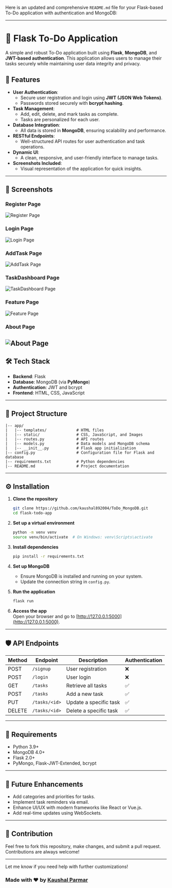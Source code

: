 Here is an updated and comprehensive `README.md` file for your Flask-based To-Do application with authentication and MongoDB:

---

# 📝 Flask To-Do Application  

A simple and robust To-Do application built using **Flask**, **MongoDB**, and **JWT-based authentication**. This application allows users to manage their tasks securely while maintaining user data integrity and privacy.

## 🚀 Features  

- **User Authentication**:  
  - Secure user registration and login using **JWT (JSON Web Tokens)**.  
  - Passwords stored securely with **bcrypt hashing**.  
- **Task Management**:  
  - Add, edit, delete, and mark tasks as complete.  
  - Tasks are personalized for each user.  
- **Database Integration**:  
  - All data is stored in **MongoDB**, ensuring scalability and performance.  
- **RESTful Endpoints**:  
  - Well-structured API routes for user authentication and task operations.  
- **Dynamic UI**:  
  - A clean, responsive, and user-friendly interface to manage tasks.  
- **Screenshots Included**:  
  - Visual representation of the application for quick insights.

---

## 📸 Screenshots  

### Register Page  
![Register Page](https://github.com/kaushal892004/ToDo_MongoDB/blob/main/Images/registerpage.png) 

### Login Page  
![Login Page](https://github.com/kaushal892004/ToDo_MongoDB/blob/main/Images/loginpage.png) 

### AddTask Page  
![AddTask Page](https://github.com/kaushal892004/ToDo_MongoDB/blob/main/Images/addtask.png) 

### TaskDashboard Page  
![TaskDashboard Page](https://github.com/kaushal892004/ToDo_MongoDB/blob/main/Images/taskdashboard.png) 

### Feature Page  
![Feature Page](https://github.com/kaushal892004/ToDo_MongoDB/blob/main/Images/featurepage.png) 

### About Page  
![About Page](https://github.com/kaushal892004/ToDo_MongoDB/blob/main/Images/aboutpage.png) 
---

## 🛠️ Tech Stack  

- **Backend**: Flask  
- **Database**: MongoDB (via **PyMongo**)  
- **Authentication**: JWT and bcrypt  
- **Frontend**: HTML, CSS, JavaScript  

---

## 📁 Project Structure  

```plaintext  
|-- app/  
|   |-- templates/             # HTML files  
|   |-- static/                # CSS, JavaScript, and Images  
|   |-- routes.py              # API routes  
|   |-- models.py              # Data models and MongoDB schema  
|   |-- __init__.py            # Flask app initialization  
|-- config.py                  # Configuration file for Flask and database  
|-- requirements.txt           # Python dependencies  
|-- README.md                  # Project documentation  
```

---

## ⚙️ Installation  

1. **Clone the repository**  
   ```bash  
   git clone https://github.com/kaushal892004/ToDo_MongoDB.git
   cd flask-todo-app  
   ```  

2. **Set up a virtual environment**  
   ```bash  
   python -m venv venv  
   source venv/bin/activate  # On Windows: venv\Scripts\activate  
   ```  

3. **Install dependencies**  
   ```bash  
   pip install -r requirements.txt  
   ```  

4. **Set up MongoDB**  
   - Ensure MongoDB is installed and running on your system.  
   - Update the connection string in `config.py`.  

5. **Run the application**  
   ```bash  
   flask run  
   ```  

6. **Access the app**  
   Open your browser and go to [http://127.0.0.1:5000](http://127.0.0.1:5000).  

---

## 🛡️ API Endpoints  

| Method | Endpoint          | Description                       | Authentication |  
|--------|-------------------|-----------------------------------|----------------|  
| POST   | `/signup`         | User registration                | ❌             |  
| POST   | `/login`          | User login                       | ❌             |  
| GET    | `/tasks`          | Retrieve all tasks               | ✅             |  
| POST   | `/tasks`          | Add a new task                   | ✅             |  
| PUT    | `/tasks/<id>`     | Update a specific task           | ✅             |  
| DELETE | `/tasks/<id>`     | Delete a specific task           | ✅             |  

---

## 📄 Requirements  

- Python 3.9+  
- MongoDB 4.0+  
- Flask 2.0+  
- PyMongo, Flask-JWT-Extended, bcrypt  

---

## 🌟 Future Enhancements  

- Add categories and priorities for tasks.  
- Implement task reminders via email.  
- Enhance UI/UX with modern frameworks like React or Vue.js.  
- Add real-time updates using WebSockets.  

---

## 🤝 Contribution  

Feel free to fork this repository, make changes, and submit a pull request. Contributions are always welcome!  

---


Let me know if you need help with further customizations!

### Made with ❤️ by [Kaushal Parmar](https://github.com/kaushal892004)
